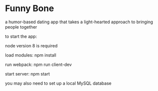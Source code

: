 # Funny Bone
a humor-based dating app that takes a light-hearted approach to bringing people together

to start the app:

node version 8 is required

load modules:
npm install

run webpack:
npm run client-dev

start server:
npm start

you may also need to set up a local MySQL database

